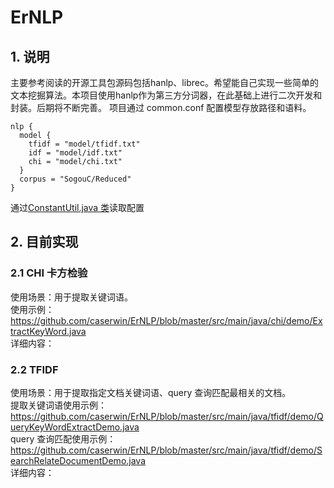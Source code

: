 # ErNLP
## 1. 说明
主要参考阅读的开源工具包源码包括hanlp、librec。希望能自己实现一些简单的文本挖掘算法。本项目使用hanlp作为第三方分词器，在此基础上进行二次开发和封装。后期将不断完善。
项目通过 common.conf 配置模型存放路径和语料。
```
nlp {
  model {
    tfidf = "model/tfidf.txt"
    idf = "model/idf.txt"
    chi = "model/chi.txt"
  }
  corpus = "SogouC/Reduced"
}
```

通过[ConstantUtil.java 类](https://github.com/caserwin/ErNLP/blob/master/src/main/java/util/ConstantUtil.java)读取配置


## 2. 目前实现
### 2.1 CHI 卡方检验
使用场景：用于提取关键词语。<br>
使用示例：https://github.com/caserwin/ErNLP/blob/master/src/main/java/chi/demo/ExtractKeyWord.java<br>
详细内容：

### 2.2 TFIDF
使用场景：用于提取指定文档关键词语、query 查询匹配最相关的文档。<br>
提取关键词语使用示例：https://github.com/caserwin/ErNLP/blob/master/src/main/java/tfidf/demo/QueryKeyWordExtractDemo.java<br>
query 查询匹配使用示例：https://github.com/caserwin/ErNLP/blob/master/src/main/java/tfidf/demo/SearchRelateDocumentDemo.java<br>
详细内容：


